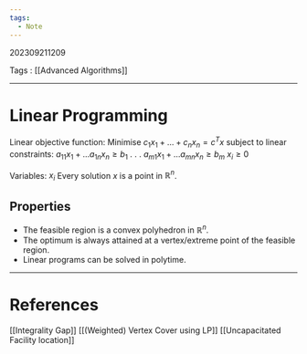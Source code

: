 ```yaml
---
tags:
  - Note
---
```

202309211209

Tags : [[Advanced Algorithms]]

---
# Linear Programming
Linear objective function: Minimise $c_1x_1 + \dots + c_nx_n = c^Tx$ subject to
linear constraints:
    $a_{11}x_1 + \dots a_{1n}x_n \geq b_1$
    .
    .
    .
    $a_{m1}x_1 + \dots a_{mn}x_n \geq b_m$
    $x_i \geq 0$

Variables: $x_i$
Every solution $x$ is a point in $\mathbb{R}^n$.

## Properties
- The feasible region is a convex polyhedron in $\mathbb{R}^n$.
- The optimum is always attained at a vertex/extreme point of the feasible region.
- Linear programs can be solved in polytime.

---
# References
[[Integrality Gap]]
[[(Weighted) Vertex Cover using LP]]
[[Uncapacitated Facility location]]